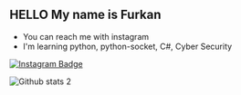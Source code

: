 ## HELLO My name is Furkan
- You can reach me with instagram 
- I'm learning python, python-socket, C#, Cyber Security

[![Instagram Badge](https://img.shields.io/badge/-Instagram-C13584?style=flat-quare&labelColor=C13584&logo=instagram&logoColor=white&link=link)](https://www.instagram.com/furkann.sh/) 

![Github stats 2](https://github-readme-stats.vercel.app/api?username=TheL4rry&show_icons=true&theme=radical)
